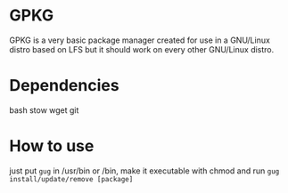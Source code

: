 # GPKG
GPKG is a very basic package manager created for use in a GNU/Linux distro based on LFS but it should work on every other GNU/Linux distro.
# Dependencies
bash
stow
wget
git
# How to use
just put `gug` in /usr/bin or /bin, make it executable with chmod and run `gug install/update/remove [package]`
